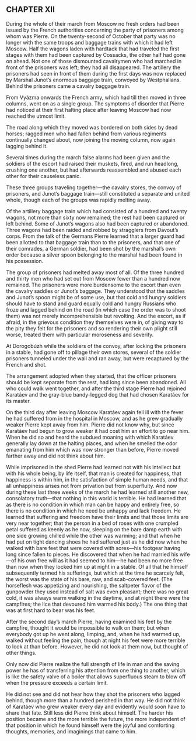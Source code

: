 ## CHAPTER XII

During the whole of their march from Moscow no fresh orders had been
issued by the French authorities concerning the party of prisoners
among whom was Pierre. On the twenty-second of October that party was
no longer with the same troops and baggage trains with which it had left
Moscow. Half the wagons laden with hardtack that had traveled the first
stages with them had been captured by Cossacks, the other half had gone
on ahead. Not one of those dismounted cavalrymen who had marched in
front of the prisoners was left; they had all disappeared. The artillery
the prisoners had seen in front of them during the first days was
now replaced by Marshal Junot’s enormous baggage train, convoyed by
Westphalians. Behind the prisoners came a cavalry baggage train.

From Vyázma onwards the French army, which had till then moved in three
columns, went on as a single group. The symptoms of disorder that Pierre
had noticed at their first halting place after leaving Moscow had now
reached the utmost limit.

The road along which they moved was bordered on both sides by dead
horses; ragged men who had fallen behind from various regiments
continually changed about, now joining the moving column, now again
lagging behind it.

Several times during the march false alarms had been given and the
soldiers of the escort had raised their muskets, fired, and run
headlong, crushing one another, but had afterwards reassembled and
abused each other for their causeless panic.

These three groups traveling together—the cavalry stores, the convoy of
prisoners, and Junot’s baggage train—still constituted a separate and
united whole, though each of the groups was rapidly melting away.

Of the artillery baggage train which had consisted of a hundred and
twenty wagons, not more than sixty now remained; the rest had been
captured or left behind. Some of Junot’s wagons also had been captured
or abandoned. Three wagons had been raided and robbed by stragglers
from Davout’s corps. From the talk of the Germans Pierre learned that
a larger guard had been allotted to that baggage train than to the
prisoners, and that one of their comrades, a German soldier, had been
shot by the marshal’s own order because a silver spoon belonging to the
marshal had been found in his possession.

The group of prisoners had melted away most of all. Of the three hundred
and thirty men who had set out from Moscow fewer than a hundred now
remained. The prisoners were more burdensome to the escort than even the
cavalry saddles or Junot’s baggage. They understood that the saddles and
Junot’s spoon might be of some use, but that cold and hungry soldiers
should have to stand and guard equally cold and hungry Russians who
froze and lagged behind on the road (in which case the order was to
shoot them) was not merely incomprehensible but revolting. And the
escort, as if afraid, in the grievous condition they themselves were in,
of giving way to the pity they felt for the prisoners and so rendering
their own plight still worse, treated them with particular moroseness
and severity.

At Dorogobúzh while the soldiers of the convoy, after locking the
prisoners in a stable, had gone off to pillage their own stores, several
of the soldier prisoners tunneled under the wall and ran away, but were
recaptured by the French and shot.

The arrangement adopted when they started, that the officer prisoners
should be kept separate from the rest, had long since been abandoned.
All who could walk went together, and after the third stage Pierre had
rejoined Karatáev and the gray-blue bandy-legged dog that had chosen
Karatáev for its master.

On the third day after leaving Moscow Karatáev again fell ill with the
fever he had suffered from in the hospital in Moscow, and as he grew
gradually weaker Pierre kept away from him. Pierre did not know why, but
since Karatáev had begun to grow weaker it had cost him an effort to
go near him. When he did so and heard the subdued moaning with which
Karatáev generally lay down at the halting places, and when he smelled
the odor emanating from him which was now stronger than before, Pierre
moved farther away and did not think about him.

While imprisoned in the shed Pierre had learned not with his intellect
but with his whole being, by life itself, that man is created for
happiness, that happiness is within him, in the satisfaction of simple
human needs, and that all unhappiness arises not from privation but from
superfluity. And now during these last three weeks of the march he had
learned still another new, consolatory truth—that nothing in this world
is terrible. He had learned that as there is no condition in which man
can be happy and entirely free, so there is no condition in which he
need be unhappy and lack freedom. He learned that suffering and freedom
have their limits and that those limits are very near together; that the
person in a bed of roses with one crumpled petal suffered as keenly as
he now, sleeping on the bare damp earth with one side growing chilled
while the other was warming; and that when he had put on tight dancing
shoes he had suffered just as he did now when he walked with bare feet
that were covered with sores—his footgear having long since fallen to
pieces. He discovered that when he had married his wife—of his own free
will as it had seemed to him—he had been no more free than now when they
locked him up at night in a stable. Of all that he himself subsequently
termed his sufferings, but which at the time he scarcely felt, the worst
was the state of his bare, raw, and scab-covered feet. (The horseflesh
was appetizing and nourishing, the saltpeter flavor of the gunpowder
they used instead of salt was even pleasant; there was no great cold,
it was always warm walking in the daytime, and at night there were the
campfires; the lice that devoured him warmed his body.) The one thing
that was at first hard to bear was his feet.

After the second day’s march Pierre, having examined his feet by the
campfire, thought it would be impossible to walk on them; but when
everybody got up he went along, limping, and, when he had warmed up,
walked without feeling the pain, though at night his feet were more
terrible to look at than before. However, he did not look at them now,
but thought of other things.

Only now did Pierre realize the full strength of life in man and the
saving power he has of transferring his attention from one thing
to another, which is like the safety valve of a boiler that allows
superfluous steam to blow off when the pressure exceeds a certain limit.

He did not see and did not hear how they shot the prisoners who lagged
behind, though more than a hundred perished in that way. He did not
think of Karatáev who grew weaker every day and evidently would soon
have to share that fate. Still less did Pierre think about himself. The
harder his position became and the more terrible the future, the more
independent of that position in which he found himself were the joyful
and comforting thoughts, memories, and imaginings that came to him.





